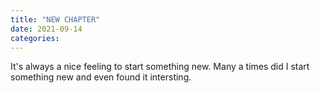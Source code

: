 ```yaml
---
title: "NEW CHAPTER"
date: 2021-09-14
categories:
---
```


It's always a nice feeling to start something new.
Many a times did I start something new and even found it intersting.